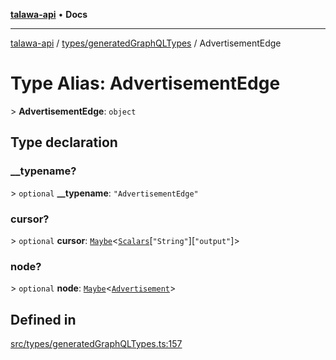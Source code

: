 [**talawa-api**](../../../README.md) • **Docs**

***

[talawa-api](../../../modules.md) / [types/generatedGraphQLTypes](../README.md) / AdvertisementEdge

# Type Alias: AdvertisementEdge

\> **AdvertisementEdge**: `object`

## Type declaration

### \_\_typename?

\> `optional` **\_\_typename**: `"AdvertisementEdge"`

### cursor?

\> `optional` **cursor**: [`Maybe`](Maybe.md)\<[`Scalars`](Scalars.md)\[`"String"`\]\[`"output"`\]\>

### node?

\> `optional` **node**: [`Maybe`](Maybe.md)\<[`Advertisement`](Advertisement.md)\>

## Defined in

[src/types/generatedGraphQLTypes.ts:157](https://github.com/PalisadoesFoundation/talawa-api/blob/5e38dbf44e47f2fc703410fad29ab5c8f7f26c77/src/types/generatedGraphQLTypes.ts#L157)
